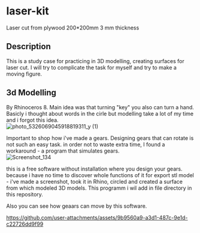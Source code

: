 # laser-kit
Laser cut from plywood 200*200mm 3 mm thickness

## Description  
This is a study case for practicing in 3D modelling, creating surfaces for laser cut. 
I will try to complicate the task for myself and try to make a moving figure.

## 3d Modelling
By Rhinoceros 8. Main idea was that turning "key" you also can turn a hand. Basicly i thought about words in the cirle but modelling take a lot of my time and i forgot this idea.  
![photo_5326069045918819311_y (1)](https://github.com/user-attachments/assets/1c44b718-8c7f-40e8-b121-e8313a980435)

Important to shop how i've made a gears. Designing gears that can rotate is not such an easy task. in order not to waste extra time, I found a workaround - a program that simulates gears.  
![Screenshot_134](https://github.com/user-attachments/assets/fd07bb59-70f2-43ee-8075-10610f1ef519)  

this is a free software without installation where you design your gears. because i have no time to discover whole functions of it for export stl model - i've made a screenshot, took it in Rhino, circled and created a surface from which modeled 3D models. This programm i wil add in file directory in this repository.  

Also you can see how geaars can move by this software.  


https://github.com/user-attachments/assets/9b9560a9-a3d1-487c-9e1d-c22726dd9f99

